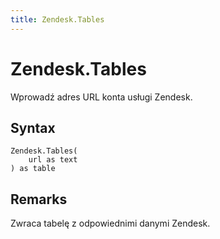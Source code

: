 ```yaml
---
title: Zendesk.Tables
---
```


# Zendesk.Tables


Wprowadź adres URL konta usługi Zendesk.


## Syntax

```powerquery
Zendesk.Tables(
    url as text
) as table
```


## Remarks

Zwraca tabelę z odpowiednimi danymi Zendesk.



